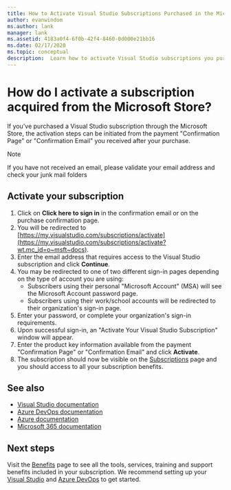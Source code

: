 ```yaml
---
title: How to Activate Visual Studio Subscriptions Purchased in the Microsoft Store | Microsoft Docs
author: evanwindom
ms.author: lank
manager: lank
ms.assetid: 4183a0f4-6f0b-42f4-8460-0d000e21bb16
ms.date: 02/17/2020
ms.topic: conceptual
description:  Learn how to activate Visual Studio subscriptions you purchased in the Microsoft Store.
---
```


# How do I activate a subscription acquired from the Microsoft Store?
If you've purchased a Visual Studio subscription through the Microsoft Store, the activation steps can be initiated from the payment "Confirmation Page" or "Confirmation Email" you received after your purchase.

> [!NOTE]
> If you have not received an email, please validate your email address and check your junk mail folders

## Activate your subscription
1. Click on **Click here to sign in** in the confirmation email or on the purchase confirmation page.
2. You will be redirected to [https://my.visualstudio.com/subscriptions/activate](https://my.visualstudio.com/subscriptions/activate?wt.mc_id=o~msft~docs).
3. Enter the email address that requires access to the Visual Studio subscription and click **Continue**.
4. You may be redirected to one of two different sign-in pages depending on the type of account you are using:
    - Subscribers using their personal "Microsoft Account" (MSA) will see the Microsoft Account password page.
    - Subscribers using their work/school accounts will be redirected to their organization's sign-in page.
5. Enter your password, or complete your organization's sign-in requirements.
6. Upon successful sign-in, an "Activate Your Visual Studio Subscription" window will appear.
7. Enter the product key information available from the payment "Confirmation Page" or "Confirmation Email" and click **Activate**.
8. The subscription should now be visible on the [Subscriptions](https://my.visualstudio.com/subscriptions?wt.mc_id=o~msft~docs) page and you should access to all your subscription benefits.

## See also
- [Visual Studio documentation](https://docs.microsoft.com/visualstudio/)
- [Azure DevOps documentation](https://docs.microsoft.com/azure/devops/)
- [Azure documentation](https://docs.microsoft.com/azure/)
- [Microsoft 365 documentation](https://docs.microsoft.com/microsoft-365/)

## Next steps
Visit the [Benefits](https://my.visualstudio.com/benefits?wt.mc_id=o~msft~docs) page to see all the tools, services, training and support benefits included in your subscription.  We recommend setting up your [Visual Studio](vs-ide-benefit.md) and [Azure DevOps](vs-azure-devops.md) to get started. 



